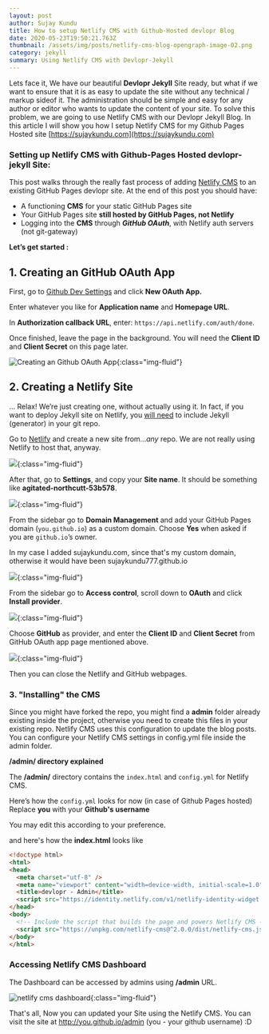 ```yaml
---
layout: post
author: Sujay Kundu
title: How to setup Netlify CMS with Github-Hosted devlopr Blog
date: 2020-05-23T19:50:21.763Z
thumbnail: /assets/img/posts/netlify-cms-blog-opengraph-image-02.png
category: jekyll
summary: Using Netlify CMS with Devlopr-Jekyll
---
```

Lets face it, We have our beautiful **Devlopr Jekyll** Site ready, but what if we want to ensure that it is as easy to update the site without any technical / markup sideof it. The administration should be simple and easy for any author or editor who wants to update the content of your site. To solve this problem, we are going to use Netlify CMS with our Devlopr Jekyll Blog. In this article I will show you how I setup Netlify CMS for my Github Pages Hosted site \[https://sujaykundu.com](https://sujaykundu.com)

### Setting up Netlify CMS with Github-Pages Hosted devlopr-jekyll Site:

This post walks through the really fast process of adding [Netlify CMS](https://www.netlifycms.org/) to an existing GitHub Pages devlopr site. At the end of this post you should have:

* A functioning **CMS** for your static GitHub Pages site
* Your GitHub Pages site **still hosted by GitHub Pages, not Netlify**
* Logging into the **CMS** through ***GitHub OAuth***, with Netlify auth servers (not git-gateway)

**Let’s get started :**

## 1. Creating an GitHub OAuth App

First, go to [Github Dev Settings](https://github.com/settings/developers) and click **New OAuth App.**

Enter whatever you like for **Application name** and **Homepage URL**.

In **Authorization callback URL**, enter: `https://api.netlify.com/auth/done`.

Once finished, leave the page in the background. You will need the **Client ID** and **Client Secret** on this page later.

![Creating an Github OAuth App](/assets/img/posts/auth1.png "Creating an Github OAuth App"){:class="img-fluid"}

## **2.  Creating a Netlify Site**

… Relax! We’re just creating one, without actually using it. In fact, if you want to deploy Jekyll site on Netlify, you [will need](https://www.netlify.com/blog/2015/10/28/a-step-by-step-guide-jekyll-3.0-on-netlify/) to include Jekyll (generator) in your git repo.

Go to [Netlify](https://app.netlify.com/account/sites) and create a new site from…*any* repo. We are not really using Netlify to host that, anyway.

![](/assets/img/posts/auth2.png){:class="img-fluid"}

After that, go to **Settings**, and copy your **Site name**. It should be something like **agitated-northcutt-53b578**.

![](/assets/img/posts/auth3.png){:class="img-fluid"}

From the sidebar go to **Domain Management** and add your GitHub Pages domain (`you.github.io`) as a custom domain. Choose **Yes** when asked if you are `github.io`’s owner.

In my case I added sujaykundu.com,  since that's my custom domain, otherwise it would have been sujaykundu777.github.io

![](/assets/img/posts/auth4.png){:class="img-fluid"}

From the sidebar go to **Access control**, scroll down to **OAuth** and click **Install provider**.

![](/assets/img/posts/auth5.png){:class="img-fluid"}

Choose **GitHub** as provider, and enter the **Client ID** and **Client Secret** from GitHub OAuth app page mentioned above.

![](/assets/img/posts/auth6.png){:class="img-fluid"}

Then you can close the Netlify and GitHub webpages.

### 3. "Installing" the CMS

Since you might have forked the repo, you might find a **admin** folder already existing inside the project, otherwise you need to create this files in your existing repo. Netlify CMS uses this configuration to update the blog posts. You can configure your Netlify CMS settings in config.yml file inside the admin folder.

**/admin/ directory explained**

The **/admin/** directory contains the `index.html` and `config.yml` for Netlify CMS.

Here’s how the `config.yml` looks for now (in case of Github Pages hosted) Replace **you** with your **Github's username**

You may edit this according to your preference.

and here's how the **index.html** looks like

```html
<!doctype html>
<html>
<head>
  <meta charset="utf-8" />
  <meta name="viewport" content="width=device-width, initial-scale=1.0" />
  <title>devlopr - Admin</title>
  <script src="https://identity.netlify.com/v1/netlify-identity-widget.js"></script>
</head>
<body>
  <!-- Include the script that builds the page and powers Netlify CMS -->
  <script src="https://unpkg.com/netlify-cms@^2.0.0/dist/netlify-cms.js"></script>
</body>
</html>
```

### **Accessing Netlify CMS Dashboard**

The Dashboard can be accessed by admins using **/admin** URL.

![netlify cms dashboard](/assets/img/posts/auth7.png "Netlify CMS Dashboard"){:class="img-fluid"}

That's all, Now you can updated your Site using the Netlify CMS. You can visit the site at http://you.github.io/admin (you - your github username) :D